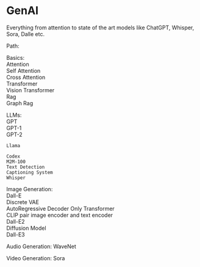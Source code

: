 # GenAI
Everything from attention to state of the art models like ChatGPT, Whisper, Sora, Dalle etc.  

Path:  

Basics:  
    Attention  
        Self Attention  
        Cross Attention  
    Transformer   
    Vision Transformer  
    Rag  
    Graph Rag  

LLMs:  
    GPT  
        GPT-1  
        GPT-2  
    
    Llama  

    Codex  
    M2M-100  
    Text Detection  
    Captioning System  
    Whisper   

Image Generation:  
    Dall-E   
        Discrete VAE  
        AutoRegressive Decoder Only Transformer  
        CLIP pair image encoder and text encoder  
    Dall-E2  
        Diffusion Model  
    Dall-E3  

Audio Generation:
    WaveNet

Video Generation:
    Sora
